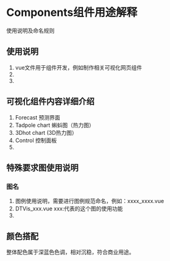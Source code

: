 # Components组件用途解释
使用说明及命名规则

## 使用说明
1. vue文件用于组件开发，例如制作相关可视化网页组件
2. 
3. 


## 可视化组件内容详细介绍

1. Forecast 预测界面
2. Tadpole chart 蝌蚪图（热力图）
3. 3Dhot chart (3D热力图）
4. Control 控制面板
5. 






## 特殊要求图使用说明
### 图名
1. 图例使用说明，需要进行图例规范命名，例如：xxxx_xxxx.vue
2. DTVis_xxx.vue xxx:代表的这个图的使用功能
3. 


## 颜色搭配

整体配色属于深蓝色色调，相对沉稳，符合商业用途。